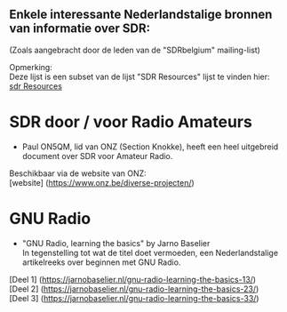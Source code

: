## Enkele interessante Nederlandstalige bronnen van informatie over SDR:
(Zoals aangebracht door de leden van de "SDRbelgium" mailing-list)

Opmerking:  
Deze lijst is een subset van de lijst "SDR Resources" lijst te vinden hier:  
[sdr Resources](https://github.com/on1arf/sdr/blob/master/links.md)
  
  
# SDR door / voor Radio Amateurs
* Paul ON5QM, lid van ONZ (Section Knokke), heeft een heel uitgebreid document over SDR voor Amateur Radio.
  
Beschikbaar via de website van ONZ:  
[website] (https://www.onz.be/diverse-projecten/)
  
  
# GNU Radio
* "GNU Radio, learning the basics" by Jarno Baselier  
In tegenstelling tot wat de titel doet vermoeden, een Nederlandstalige artikelreeks over beginnen met GNU Radio.  
  
[Deel 1] (https://jarnobaselier.nl/gnu-radio-learning-the-basics-13/)  
[Deel 2] (https://jarnobaselier.nl/gnu-radio-learning-the-basics-23/)  
[Deel 3] (https://jarnobaselier.nl/gnu-radio-learning-the-basics-33/)  



